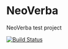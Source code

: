 # NeoVerba
NeoVerba test project

[![Build Status](http://40.117.47.251:8080/buildStatus/icon?job=APL64-patrick+test)](http://40.117.47.251:8080/job/APL64-patrick+test)
